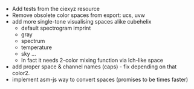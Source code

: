 * Add tests from the ciexyz resource
* Remove obsolete color spaces from export: ucs, uvw
* add more single-tone visualising spaces alike cubehelix
	* default spectrogram imprint
	* gray
	* spectrum
	* temperature
	* sky
	...
	* In fact it needs 2-color mixing function via lch-like space
* add proper space & channel names (caps) - fix depending on that color2.
* implement asm-js way to convert spaces (promises to be times faster)